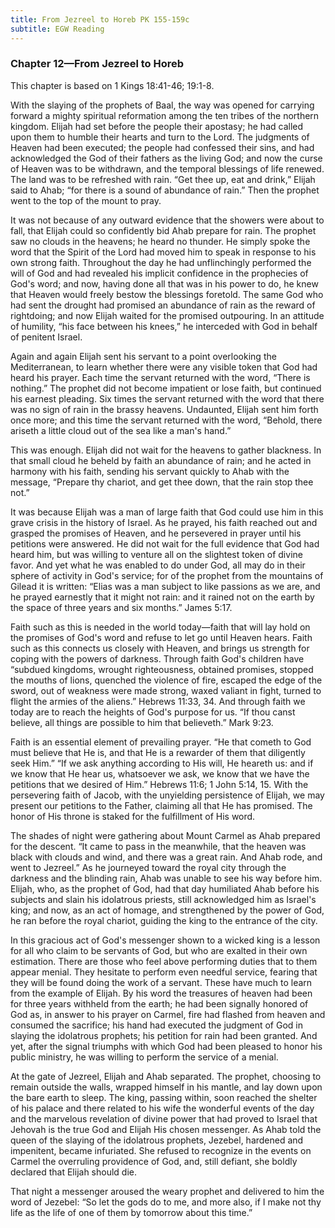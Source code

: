 ```yaml
---
title: From Jezreel to Horeb PK 155-159c
subtitle: EGW Reading
---
```


### Chapter 12—From Jezreel to Horeb

This chapter is based on 1 Kings 18:41-46; 19:1-8.

With the slaying of the prophets of Baal, the way was opened for carrying forward a mighty spiritual reformation among the ten tribes of the northern kingdom. Elijah had set before the people their apostasy; he had called upon them to humble their hearts and turn to the Lord. The judgments of Heaven had been executed; the people had confessed their sins, and had acknowledged the God of their fathers as the living God; and now the curse of Heaven was to be withdrawn, and the temporal blessings of life renewed. The land was to be refreshed with rain. “Get thee up, eat and drink,” Elijah said to Ahab; “for there is a sound of abundance of rain.” Then the prophet went to the top of the mount to pray.

It was not because of any outward evidence that the showers were about to fall, that Elijah could so confidently bid Ahab prepare for rain. The prophet saw no clouds in the heavens; he heard no thunder. He simply spoke the word that the Spirit of the Lord had moved him to speak in response to his own strong faith. Throughout the day he had unflinchingly performed the will of God and had revealed his implicit confidence in the prophecies of God's word; and now, having done all that was in his power to do, he knew that Heaven would freely bestow the blessings foretold. The same God who had sent the drought had promised an abundance of rain as the reward of rightdoing; and now Elijah waited for the promised outpouring. In an attitude of humility, “his face between his knees,” he interceded with God in behalf of penitent Israel.

Again and again Elijah sent his servant to a point overlooking the Mediterranean, to learn whether there were any visible token that God had heard his prayer. Each time the servant returned with the word, “There is nothing.” The prophet did not become impatient or lose faith, but continued his earnest pleading. Six times the servant returned with the word that there was no sign of rain in the brassy heavens. Undaunted, Elijah sent him forth once more; and this time the servant returned with the word, “Behold, there ariseth a little cloud out of the sea like a man's hand.”

This was enough. Elijah did not wait for the heavens to gather blackness. In that small cloud he beheld by faith an abundance of rain; and he acted in harmony with his faith, sending his servant quickly to Ahab with the message, “Prepare thy chariot, and get thee down, that the rain stop thee not.”

It was because Elijah was a man of large faith that God could use him in this grave crisis in the history of Israel. As he prayed, his faith reached out and grasped the promises of Heaven, and he persevered in prayer until his petitions were answered. He did not wait for the full evidence that God had heard him, but was willing to venture all on the slightest token of divine favor. And yet what he was enabled to do under God, all may do in their sphere of activity in God's service; for of the prophet from the mountains of Gilead it is written: “Elias was a man subject to like passions as we are, and he prayed earnestly that it might not rain: and it rained not on the earth by the space of three years and six months.” James 5:17.

Faith such as this is needed in the world today—faith that will lay hold on the promises of God's word and refuse to let go until Heaven hears. Faith such as this connects us closely with Heaven, and brings us strength for coping with the powers of darkness. Through faith God's children have “subdued kingdoms, wrought righteousness, obtained promises, stopped the mouths of lions, quenched the violence of fire, escaped the edge of the sword, out of weakness were made strong, waxed valiant in fight, turned to flight the armies of the aliens.” Hebrews 11:33, 34. And through faith we today are to reach the heights of God's purpose for us. “If thou canst believe, all things are possible to him that believeth.” Mark 9:23.

Faith is an essential element of prevailing prayer. “He that cometh to God must believe that He is, and that He is a rewarder of them that diligently seek Him.” “If we ask anything according to His will, He heareth us: and if we know that He hear us, whatsoever we ask, we know that we have the petitions that we desired of Him.” Hebrews 11:6; 1 John 5:14, 15. With the persevering faith of Jacob, with the unyielding persistence of Elijah, we may present our petitions to the Father, claiming all that He has promised. The honor of His throne is staked for the fulfillment of His word.

The shades of night were gathering about Mount Carmel as Ahab prepared for the descent. “It came to pass in the meanwhile, that the heaven was black with clouds and wind, and there was a great rain. And Ahab rode, and went to Jezreel.” As he journeyed toward the royal city through the darkness and the blinding rain, Ahab was unable to see his way before him. Elijah, who, as the prophet of God, had that day humiliated Ahab before his subjects and slain his idolatrous priests, still acknowledged him as Israel's king; and now, as an act of homage, and strengthened by the power of God, he ran before the royal chariot, guiding the king to the entrance of the city.

In this gracious act of God's messenger shown to a wicked king is a lesson for all who claim to be servants of God, but who are exalted in their own estimation. There are those who feel above performing duties that to them appear menial. They hesitate to perform even needful service, fearing that they will be found doing the work of a servant. These have much to learn from the example of Elijah. By his word the treasures of heaven had been for three years withheld from the earth; he had been signally honored of God as, in answer to his prayer on Carmel, fire had flashed from heaven and consumed the sacrifice; his hand had executed the judgment of God in slaying the idolatrous prophets; his petition for rain had been granted. And yet, after the signal triumphs with which God had been pleased to honor his public ministry, he was willing to perform the service of a menial.

At the gate of Jezreel, Elijah and Ahab separated. The prophet, choosing to remain outside the walls, wrapped himself in his mantle, and lay down upon the bare earth to sleep. The king, passing within, soon reached the shelter of his palace and there related to his wife the wonderful events of the day and the marvelous revelation of divine power that had proved to Israel that Jehovah is the true God and Elijah His chosen messenger. As Ahab told the queen of the slaying of the idolatrous prophets, Jezebel, hardened and impenitent, became infuriated. She refused to recognize in the events on Carmel the overruling providence of God, and, still defiant, she boldly declared that Elijah should die.

That night a messenger aroused the weary prophet and delivered to him the word of Jezebel: “So let the gods do to me, and more also, if I make not thy life as the life of one of them by tomorrow about this time.”